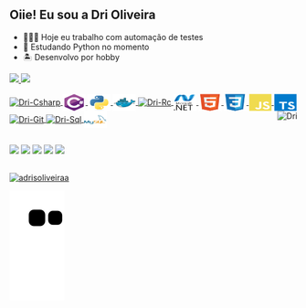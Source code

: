 ## Oiie! Eu sou a Dri Oliveira 

 - 👩🏽‍💻 Hoje eu trabalho com automação de testes
 - 📜 Estudando Python no momento
 - 🏝️ Desenvolvo por hobby
 
 <div>
  <a href="https://https://github.com/adriisoliveira">
  <img height="180em" src="https://github-readme-stats.vercel.app/api?username=adriisoliveira&show_icons=true&theme=cobalt&include_all_commits=true&count_private=true"/>
  <img height="180em" src="https://github-readme-stats.vercel.app/api/top-langs/?username=adriisoliveira&layout=compact&langs_count=16&theme=cobalt"/>

</div>
<div style="display: inline_block"><br>
  <img align="center" alt="Dri-Csharp" height="30" width="40" src="https://raw.githubusercontent.com/detain/svg-logos/780f25886640cef088af994181646db2f6b1a3f8/svg/selenium-logo.svg">
  <img align="center" alt="Dri-Csharp" height="30" width="40" src="https://raw.githubusercontent.com/devicons/devicon/master/icons/csharp/csharp-original.svg">
  <img align="center" alt="Dri-Python" height="30" width="40" src="https://raw.githubusercontent.com/devicons/devicon/master/icons/python/python-original.svg">
  <img align="center" alt="Dri-Docker" height="30" width="40" src="https://raw.githubusercontent.com/devicons/devicon/master/icons/docker/docker-original.svg">
  <img align="center" alt="Dri-Rc" height="30" width="40" src="https://reactnative.dev/img/header_logo.svg">
  <img align="center" alt="Dri-Dn" height="30" width="40" src="https://raw.githubusercontent.com/devicons/devicon/master/icons/dot-net/dot-net-original-wordmark.svg">
  <img align="center" alt="Dri-HTML" height="30" width="40" src="https://raw.githubusercontent.com/devicons/devicon/master/icons/html5/html5-original.svg">
  <img align="center" alt="Dri-CSS" height="30" width="40" src="https://raw.githubusercontent.com/devicons/devicon/master/icons/css3/css3-original.svg">
  <img align="center" alt="Dri-Js" height="30" width="40" src="https://raw.githubusercontent.com/devicons/devicon/master/icons/javascript/javascript-plain.svg">
  <img align="center" alt="Dri-Ts" height="30" width="40" src="https://raw.githubusercontent.com/devicons/devicon/master/icons/typescript/typescript-plain.svg">
  <img align="center" alt="Dri-Git" height="30" width="40" src="https://www.vectorlogo.zone/logos/git-scm/git-scm-icon.svg">
  <img align="center" alt="Dri-Sql" height="30" width="40" src="https://www.svgrepo.com/show/303229/microsoft-sql-server-logo.svg">
  <img align="center" alt="Dri-MySql" height="30" width="40" src="https://raw.githubusercontent.com/devicons/devicon/master/icons/mysql/mysql-original-wordmark.svg">
  
  <img align="right" alt="Dri" src="https://media.discordapp.net/attachments/823293646501314633/853814215721746452/video0_1.gif?width=213&height=280">
</div>
  
  ##
 
<div> 
  <a href="https://www.instagram.com/adriisoliveira" target="_blank"><img src="https://img.shields.io/badge/-Instagram-%23E4405F?style=for-the-badge&logo=instagram&logoColor=white" target="_blank"></a>
  <a href="https://www.linkedin.com/in/adriannesoliveira/" target="_blank"><img src="https://img.shields.io/badge/-LinkedIn-%230077B5?style=for-the-badge&logo=linkedin&logoColor=white" target="_blank"></a> 
 	<a href="https://www.twitch.tv/adriisoliveira" target="_blank"><img src="https://img.shields.io/badge/Twitch-9146FF?style=for-the-badge&logo=twitch&logoColor=white" target="_blank"></a>
 <a href="https://discord.gg/Dri Oliveira#2923" target="_blank"><img src="https://img.shields.io/badge/Discord-7289DA?style=for-the-badge&logo=discord&logoColor=white" target="_blank"></a> 
  <a href = "mailto:adrianne.soliveira@gmail.com"><img src="https://img.shields.io/badge/-Gmail-%23333?style=for-the-badge&logo=gmail&logoColor=white" target="_blank"></a>
  <a href = "https://twitter.com/soliveira_adri" target="blank"><img src="https://img.shields.io/twitter/follow/?logo=twitter&style=for-the-badge" alt="" ></a>
 
 ##
   <p align="left"> <a href="https://github.com/ryo-ma/github-profile-trophy"><img src="https://github-profile-trophy.vercel.app/?username=adriisoliveira" alt="adrisoliveiraa" /></a> </p>
 
![Snake animation](https://github.com/rafaballerini/rafaballerini/blob/output/github-contribution-grid-snake.svg)
 
 
</div>
